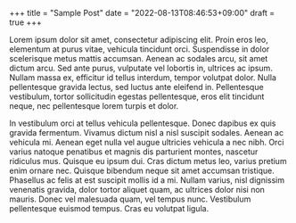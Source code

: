 +++
title = "Sample Post"
date = "2022-08-13T08:46:53+09:00"
draft = true
+++

Lorem ipsum dolor sit amet, consectetur adipiscing elit. Proin eros leo, elementum at purus vitae, vehicula tincidunt orci. Suspendisse in dolor scelerisque metus mattis accumsan. Aenean ac sodales arcu, sit amet dictum arcu. Sed ante purus, vulputate vel lobortis in, ultrices ac ipsum. Nullam massa ex, efficitur id tellus interdum, tempor volutpat dolor. Nulla pellentesque gravida lectus, sed luctus ante eleifend in. Pellentesque vestibulum, tortor sollicitudin egestas pellentesque, eros elit tincidunt neque, nec pellentesque lorem turpis et dolor.

In vestibulum orci at tellus vehicula pellentesque. Donec dapibus ex quis gravida fermentum. Vivamus dictum nisl a nisl suscipit sodales. Aenean ac vehicula mi. Aenean eget nulla vel augue ultricies vehicula a nec nibh. Orci varius natoque penatibus et magnis dis parturient montes, nascetur ridiculus mus. Quisque eu ipsum dui. Cras dictum metus leo, varius pretium enim ornare nec. Quisque bibendum neque sit amet accumsan tristique. Phasellus ac felis at est suscipit mollis id a mi. Nullam varius, nisl dignissim venenatis gravida, dolor tortor aliquet quam, ac ultrices dolor nisi non mauris. Donec vel malesuada quam, vel tempus nunc. Vestibulum pellentesque euismod tempus. Cras eu volutpat ligula.
